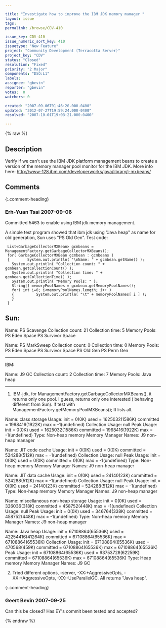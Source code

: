 ```yaml
---

title: "Investigate how to improve the IBM JDK memory manager "
layout: issue
tags: 
permalink: /browse/CDV-410

issue_key: CDV-410
issue_numeric_sort_key: 410
issuetype: "New Feature"
project: "Community Development (Terracotta Server)"
project_key: "CDV"
status: "Closed"
resolution: "Fixed"
priority: "2 Major"
components: "DSO:L1"
labels: 
assignee: "gbevin"
reporter: "gbevin"
votes:  0
watchers: 0

created: "2007-09-06T01:46:20.000-0400"
updated: "2012-07-27T19:59:24.000-0400"
resolved: "2007-10-01T19:03:21.000-0400"

---
```




{% raw %}



## Description

<div markdown="1" class="description">

Verify if we can't use the IBM JDK platform management beans to create a version of  the memory manager pool monitor for the IBM JDK. More info here: http://www-128.ibm.com/developerworks/java/library/j-mxbeans/

</div>

## Comments


{:.comment-heading}
### **Erh-Yuan Tsai** <span class="date">2007-09-06</span>

<div markdown="1" class="comment">

Committed 5463 to enable using IBM jdk memory management.

A simple test program showed that ibm jdk using "Java heap" as name for old generation, Sun uses "PS Old Gen".
Test code:

     List<GarbageCollectorMXBean> gcmbeans = ManagementFactory.getGarbageCollectorMXBeans();
     for( GarbageCollectorMXBean gcmbean : gcmbeans )
     {        System.out.println( "\nName: " + gcmbean.getName() );
       System.out.println( "Collection count: " + gcmbean.getCollectionCount() );
       System.out.println( "Collection time: " + gcmbean.getCollectionTime() );
       System.out.println( "Memory Pools: " );
       String[] memoryPoolNames = gcmbean.getMemoryPoolNames();
       for( int i=0; i<memoryPoolNames.length; i++ )
       {          System.out.println( "\t" + memoryPoolNames[ i ] );
       }
     }



Sun:
-----

Name: PS Scavenge
Collection count: 21
Collection time: 5
Memory Pools:        PS Eden Space
       PS Survivor Space

Name: PS MarkSweep
Collection count: 0
Collection time: 0
Memory Pools:        PS Eden Space
       PS Survivor Space
       PS Old Gen
       PS Perm Gen

-----

IBM:

Name: J9 GC
Collection count: 2
Collection time: 7
Memory Pools:        Java heap

------ 

1) IBM-jdk, for ManagementFactory.getGarbageCollectorMXBeans(), it returns only one pool.
I guess, returns only one interested ( behaving different from Sun).
If test with ManagementFactory.getMemoryPoolMXBeans(); It lists all.

Name: class storage
Usage: init = 0(0K) used = 1625032(1586K) committed = 1968416(1922K) max = -1(undefined)
Collection Usage: null
Peak Usage: init = 0(0K) used = 1625032(1586K) committed = 1968416(1922K) max = -1(undefined)
Type: Non-heap memory
Memory Manager Names:        J9 non-heap manager



Name: JIT code cache
Usage: init = 0(0K) used = 0(0K) committed = 524288(512K) max = -1(undefined)
Collection Usage: null
Peak Usage: init = 0(0K) used = 0(0K) committed = 0(0K) max = -1(undefined)
Type: Non-heap memory
Memory Manager Names:        J9 non-heap manager



Name: JIT data cache
Usage: init = 0(0K) used = 24140(23K) committed = 524288(512K) max = -1(undefined)
Collection Usage: null
Peak Usage: init = 0(0K) used = 24140(23K) committed = 524288(512K) max = -1(undefined)
Type: Non-heap memory
Memory Manager Names:        J9 non-heap manager



Name: miscellaneous non-heap storage
Usage: init = 0(0K) used = 326036(318K) committed = 458752(448K) max = -1(undefined)
Collection Usage: null
Peak Usage: init = 0(0K) used = 346764(338K) committed = 458752(448K) max = -1(undefined)
Type: Non-heap memory
Memory Manager Names:        J9 non-heap manager



Name: Java heap
Usage: init = 67108864(65536K) used = 42254416(41264K) committed = 67108864(65536K) max = 67108864(65536K)
Collection Usage: init = 67108864(65536K) used = 470568(459K) committed = 67108864(65536K) max = 67108864(65536K)
Peak Usage: init = 67108864(65536K) used = 63753728(62259K) committed = 67108864(65536K) max = 67108864(65536K)
Type: Heap memory
Memory Manager Names:        J9 GC

2) Tried different options, -server, -XX:+AggressiveOpts, -XX:+AggressiveOpts, -XX:-UseParallelGC.
All returns "Java heap".


</div>


{:.comment-heading}
### **Geert Bevin** <span class="date">2007-09-25</span>

<div markdown="1" class="comment">

Can this be closed? Has EY's commit been tested and accepted?

</div>



{% endraw %}
